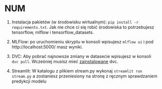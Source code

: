 # NUM

1. Instalacja pakietów (w środowisku wirtualnym): `pip install -r requirements.txt`. Jak nie chce ci się robić środowiska to potrzebujesz tensorflow, mlflow i tensorflow_datasets.

2. MLFlow: po uruchomieniu skryptu w konsoli wpisujesz `mlflow ui` i pod http://localhost:5000/ masz wyniki.
3. DVC: Aby pobrać najnowsze zmiany w datasecie wpisujesz w konsoli `dvc pull`. Wcześniej musisz mieć [zainstalowane](https://dvc.org/doc/install) dvc.
4. Streamlit: W katalogu z plikiem stream.py wykonaj `streamlit run stream.py` a zostaniesz przeniesiony na stronę z ręcznym sprawdzaniem predykcji modelu